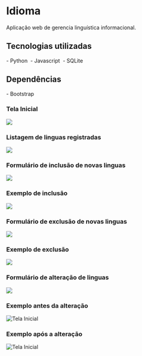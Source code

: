 # Idioma
Aplicação web de gerencia linguística informacional.

<h2>Tecnologias utilizadas</h2>
- Python&nbsp;
- Javascript&nbsp;
- SQLite&nbsp;

<h2>Dependências</h2>
- Bootstrap&nbsp;

<h3>Tela Inicial</h3>

![](../master/ImagensExemplo/tela_inicial.png)

<h3>Listagem de linguas registradas</h3>

![](../master/ImagensExemplo/listagem_info_linguas.png)

<h3>Formulário de inclusão de novas linguas</h3>

![](../master/ImagensExemplo/inclusao_info_linguas.png)

<h3>Exemplo de inclusão</h3>

![](../master/ImagensExemplo/exemplo_inclusao.png)

<h3>Formulário de exclusão de novas linguas</h3>

![](../master/ImagensExemplo/exclusao_info_linguas.png)

<h3>Exemplo de exclusão</h3>

![](../master/ImagensExemplo/exemplo_exclusao.png)

<h3>Formulário de alteração de linguas</h3>

![](../master/ImagensExemplo/alteracao_info_linguas.png)

<h3>Exemplo antes da alteração </h3>

![Tela Inicial](../master/ImagensExemplo/exemplo_alteracao_antes.png)

<h3>Exemplo após a alteração </h3>

![Tela Inicial](../master/ImagensExemplo/exemplo_alteracao_depois.png)
